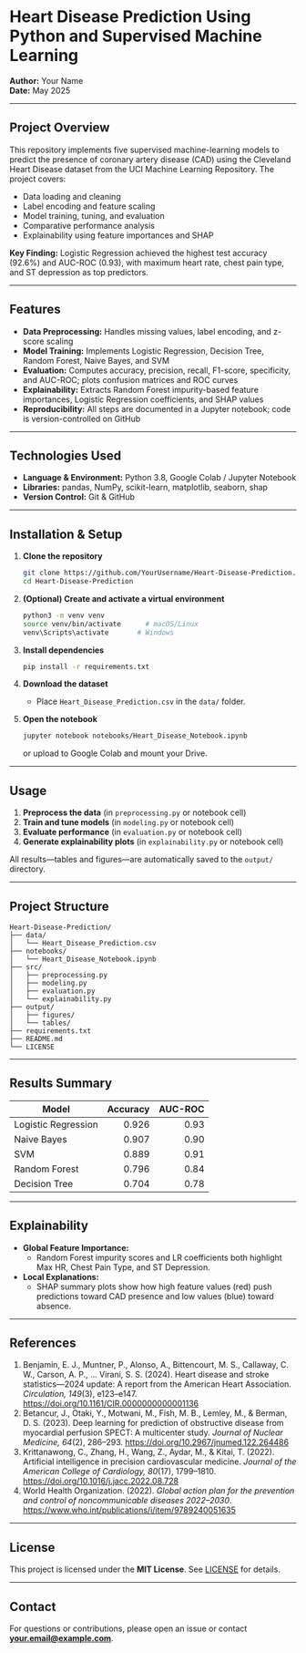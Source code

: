 
# Heart Disease Prediction Using Python and Supervised Machine Learning

**Author:** Your Name  
**Date:** May 2025  

---

## Project Overview
This repository implements five supervised machine-learning models to predict the presence of coronary artery disease (CAD) using the Cleveland Heart Disease dataset from the UCI Machine Learning Repository. The project covers:

- Data loading and cleaning  
- Label encoding and feature scaling  
- Model training, tuning, and evaluation  
- Comparative performance analysis  
- Explainability using feature importances and SHAP  

**Key Finding:** Logistic Regression achieved the highest test accuracy (92.6%) and AUC-ROC (0.93), with maximum heart rate, chest pain type, and ST depression as top predictors.

---

## Features
- **Data Preprocessing:** Handles missing values, label encoding, and z-score scaling  
- **Model Training:** Implements Logistic Regression, Decision Tree, Random Forest, Naive Bayes, and SVM  
- **Evaluation:** Computes accuracy, precision, recall, F1-score, specificity, and AUC-ROC; plots confusion matrices and ROC curves  
- **Explainability:** Extracts Random Forest impurity-based feature importances, Logistic Regression coefficients, and SHAP values  
- **Reproducibility:** All steps are documented in a Jupyter notebook; code is version-controlled on GitHub  

---

## Technologies Used
- **Language & Environment:** Python 3.8, Google Colab / Jupyter Notebook  
- **Libraries:** pandas, NumPy, scikit-learn, matplotlib, seaborn, shap  
- **Version Control:** Git & GitHub  

---

## Installation & Setup

1. **Clone the repository**  
   ```bash
   git clone https://github.com/YourUsername/Heart-Disease-Prediction.git
   cd Heart-Disease-Prediction
   ```

2. **(Optional) Create and activate a virtual environment**  
   ```bash
   python3 -m venv venv
   source venv/bin/activate      # macOS/Linux
   venv\Scripts\activate       # Windows
   ```

3. **Install dependencies**  
   ```bash
   pip install -r requirements.txt
   ```

4. **Download the dataset**  
   - Place `Heart_Disease_Prediction.csv` in the `data/` folder.

5. **Open the notebook**  
   ```bash
   jupyter notebook notebooks/Heart_Disease_Notebook.ipynb
   ```
   or upload to Google Colab and mount your Drive.

---

## Usage

1. **Preprocess the data** (in `preprocessing.py` or notebook cell)  
2. **Train and tune models** (in `modeling.py` or notebook cell)  
3. **Evaluate performance** (in `evaluation.py` or notebook cell)  
4. **Generate explainability plots** (in `explainability.py` or notebook cell)  

All results—tables and figures—are automatically saved to the `output/` directory.

---

## Project Structure
```
Heart-Disease-Prediction/
├── data/
│   └── Heart_Disease_Prediction.csv
├── notebooks/
│   └── Heart_Disease_Notebook.ipynb
├── src/
│   ├── preprocessing.py
│   ├── modeling.py
│   ├── evaluation.py
│   └── explainability.py
├── output/
│   ├── figures/
│   └── tables/
├── requirements.txt
├── README.md
└── LICENSE
```

---

## Results Summary
| Model               | Accuracy | AUC-ROC |
|---------------------|---------:|--------:|
| Logistic Regression |   0.926  |    0.93 |
| Naive Bayes         |   0.907  |    0.90 |
| SVM                 |   0.889  |    0.91 |
| Random Forest       |   0.796  |    0.84 |
| Decision Tree       |   0.704  |    0.78 |

---

## Explainability
- **Global Feature Importance:**  
  - Random Forest impurity scores and LR coefficients both highlight Max HR, Chest Pain Type, and ST Depression.  
- **Local Explanations:**  
  - SHAP summary plots show how high feature values (red) push predictions toward CAD presence and low values (blue) toward absence.

---

## References
1. Benjamin, E. J., Muntner, P., Alonso, A., Bittencourt, M. S., Callaway, C. W., Carson, A. P., … Virani, S. S. (2024). Heart disease and stroke statistics—2024 update: A report from the American Heart Association. *Circulation, 149*(3), e123–e147. https://doi.org/10.1161/CIR.0000000000001136  
2. Betancur, J., Otaki, Y., Motwani, M., Fish, M. B., Lemley, M., & Berman, D. S. (2023). Deep learning for prediction of obstructive disease from myocardial perfusion SPECT: A multicenter study. *Journal of Nuclear Medicine, 64*(2), 286–293. https://doi.org/10.2967/jnumed.122.264486  
3. Krittanawong, C., Zhang, H., Wang, Z., Aydar, M., & Kitai, T. (2022). Artificial intelligence in precision cardiovascular medicine. *Journal of the American College of Cardiology, 80*(17), 1799–1810. https://doi.org/10.1016/j.jacc.2022.08.728  
4. World Health Organization. (2022). *Global action plan for the prevention and control of noncommunicable diseases 2022–2030*. https://www.who.int/publications/i/item/9789240051635  

---

## License
This project is licensed under the **MIT License**. See [LICENSE](LICENSE) for details.

---

## Contact
For questions or contributions, please open an issue or contact **your.email@example.com**.  
